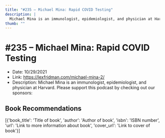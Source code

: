 ```yaml
---
title: "#235 – Michael Mina: Rapid COVID Testing"
description: |
  Michael Mina is an immunologist, epidemiologist, and physician at Harvard. Please support this podcast by checking out our sponsors:"
thumb: ""
---
```


# #235 – Michael Mina: Rapid COVID Testing

  - Date: 10/29/2021
  - Link: https://lexfridman.com/michael-mina-2/
  - Description: Michael Mina is an immunologist, epidemiologist, and physician at Harvard. Please support this podcast by checking out our sponsors:

## Book Recommendations

[{'book_title': 'Title of book', 'author': 'Author of book', 'isbn': 'ISBN number', 'url': 'Link to more information about book', 'cover_url': 'Link to cover of book'}]